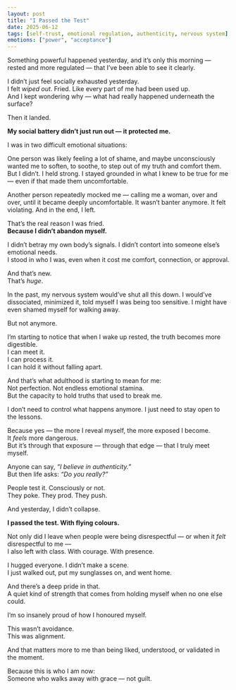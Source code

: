 ```yaml
---
layout: post
title: "I Passed the Test"
date: 2025-06-12
tags: [self-trust, emotional regulation, authenticity, nervous system]
emotions: ["power", "acceptance"]
---
```


Something powerful happened yesterday, and it’s only this morning — rested and more regulated — that I’ve been able to see it clearly.

I didn’t just feel socially exhausted yesterday.  
I felt *wiped out*. Fried. Like every part of me had been used up.  
And I kept wondering why — what had really happened underneath the surface?

Then it landed.

**My social battery didn’t just run out — it protected me.**

I was in two difficult emotional situations:

One person was likely feeling a lot of shame, and maybe unconsciously wanted me to soften, to soothe, to step out of my truth and comfort them. But I didn’t. I held strong. I stayed grounded in what I knew to be true for me — even if that made them uncomfortable.

Another person repeatedly mocked me — calling me a woman, over and over, until it became deeply uncomfortable. It wasn’t banter anymore. It felt violating. And in the end, I left.

That’s the real reason I was fried.  
**Because I didn’t abandon myself.**

I didn’t betray my own body’s signals. I didn’t contort into someone else’s emotional needs.  
I stood in who I was, even when it cost me comfort, connection, or approval.  

And that’s new.  
That’s *huge*.

In the past, my nervous system would’ve shut all this down. I would’ve dissociated, minimized it, told myself I was being too sensitive. I might have even shamed myself for walking away.

But not anymore.

I’m starting to notice that when I wake up rested, the truth becomes more digestible.  
I can meet it.  
I can process it.  
I can hold it without falling apart.

And that’s what adulthood is starting to mean for me:  
Not perfection. Not endless emotional stamina.  
But the capacity to hold truths that used to break me.

I don’t need to control what happens anymore. I just need to stay open to the lessons.

Because yes — the more I reveal myself, the more exposed I become.  
It *feels* more dangerous.  
But it’s through that exposure — through that edge — that I truly meet myself.

Anyone can say, *“I believe in authenticity.”*  
But then life asks: *“Do you really?”*

People test it. Consciously or not.  
They poke. They prod. They push.

And yesterday, I didn’t collapse.

**I passed the test. With flying colours.**

Not only did I leave when people were being disrespectful — or when it *felt* disrespectful to me —  
I also left with class. With courage. With presence.

I hugged everyone. I didn’t make a scene.  
I just walked out, put my sunglasses on, and went home.

And there’s a deep pride in that.  
A quiet kind of strength that comes from holding myself when no one else could.

I’m so insanely proud of how I honoured myself.

This wasn’t avoidance.  
This was alignment.

And that matters more to me than being liked, understood, or validated in the moment.

Because this is who I am now:  
Someone who walks away with grace — not guilt.

